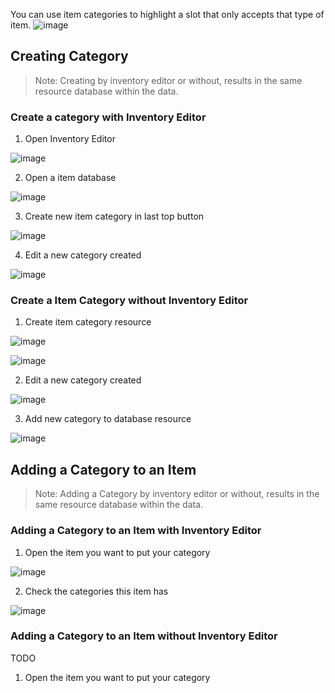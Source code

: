 You can use item categories to highlight a slot that only accepts that type of item.
![image](https://github.com/expressobits/inventory-system/assets/1673249/9294b461-8d61-41e0-9980-60c5dca21136)

## Creating Category
> Note: Creating by inventory editor or without, results in the same resource database within the data.

### Create a category **with** Inventory Editor
1. Open Inventory Editor

![image](https://github.com/expressobits/inventory-system/assets/1673249/2bf12f88-031b-43b5-9b4c-65fa7aabc368)

2. Open a item database

![image](https://github.com/expressobits/inventory-system/assets/1673249/4bb364a0-3e79-41a5-a300-b0970578e360)

3. Create new item category in last top button

![image](https://github.com/expressobits/inventory-system/assets/1673249/3ccbc28e-98f3-4c81-abd7-9f9b7ef5fae6)

4. Edit a new category created

![image](https://github.com/expressobits/inventory-system/assets/1673249/129e12b2-a553-4b91-8f47-d0537545474c)

### Create a Item Category without Inventory Editor

1. Create item category resource

![image](https://github.com/expressobits/inventory-system/assets/1673249/11e9b2c2-1ba5-4988-a644-9d8c095eb7f5)

![image](https://github.com/expressobits/inventory-system/assets/1673249/d63784e1-35b0-48ba-bd28-76cec28005e3)

2. Edit a new category created

![image](https://github.com/expressobits/inventory-system/assets/1673249/2ca4a681-4add-4546-ac9a-88a9ec27e097)

3. Add new category to database resource

![image](https://github.com/expressobits/inventory-system/assets/1673249/3996d513-264e-4686-8228-f08f78bc1d21)

## Adding a Category to an Item

> Note: Adding a Category by inventory editor or without, results in the same resource database within the data.

### Adding a Category to an Item with Inventory Editor

1. Open the item you want to put your category

![image](https://github.com/expressobits/inventory-system/assets/1673249/e5512cdd-48fd-4447-9b71-eeca8480e6d0)

2. Check the categories this item has

![image](https://github.com/expressobits/inventory-system/assets/1673249/a987ead2-2c46-4642-ac0c-22e9e9f1f1fd)

###  Adding a Category to an Item without Inventory Editor

TODO

1. Open the item you want to put your category



